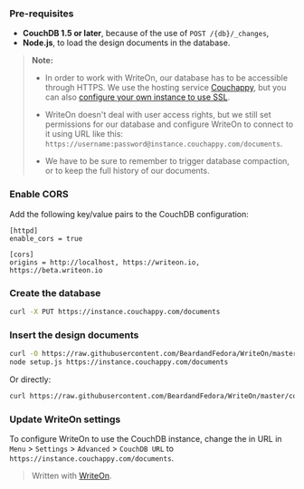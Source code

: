 ### Pre-requisites

- **CouchDB 1.5 or later**, because of the use of `POST /{db}/_changes`,
- **Node.js**, to load the design documents in the database.

> **Note:**
> 
> - In order to work with WriteOn, our database has to be accessible through HTTPS. We use the hosting service [Couchappy](https://www.couchappy.com/), but you can also [configure your own instance to use SSL](http://docs.couchdb.org/en/latest/config/http.html#ssl).
> 
> - WriteOn doesn't deal with user access rights, but we still set permissions for our database and configure WriteOn to connect to it using URL like this: `https://username:password@instance.couchappy.com/documents`.
> 
> - We have to be sure to remember to trigger database compaction, or to keep the full history of our documents.


### Enable CORS

Add the following key/value pairs to the CouchDB configuration:

```
[httpd]
enable_cors = true

[cors]
origins = http://localhost, https://writeon.io, https://beta.writeon.io
```


### Create the database

```bash
curl -X PUT https://instance.couchappy.com/documents
```

### Insert the design documents

```bash
curl -O https://raw.githubusercontent.com/BeardandFedora/WriteOn/master/couchdb/setup.js
node setup.js https://instance.couchappy.com/documents
```

Or directly:

```bash
curl https://raw.githubusercontent.com/BeardandFedora/WriteOn/master/couchdb/setup.js | node /dev/stdin https://instance.couchappy.com/documents
```

### Update WriteOn settings

To configure WriteOn to use the CouchDB instance, change the in URL in `Menu` > `Settings` > `Advanced` > `CouchDB URL` to `https://instance.couchappy.com/documents`.


> Written with [WriteOn](https://writeon.io/).